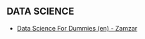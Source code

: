 ## DATA SCIENCE

+ [Data Science For Dummies (en) - Zamzar](https://mega.nz/file/RlkkwIIb#f2Okxuhqsy_UhmlAfk5j75UDFHP1JRQbtp1kuhBP2y4)
